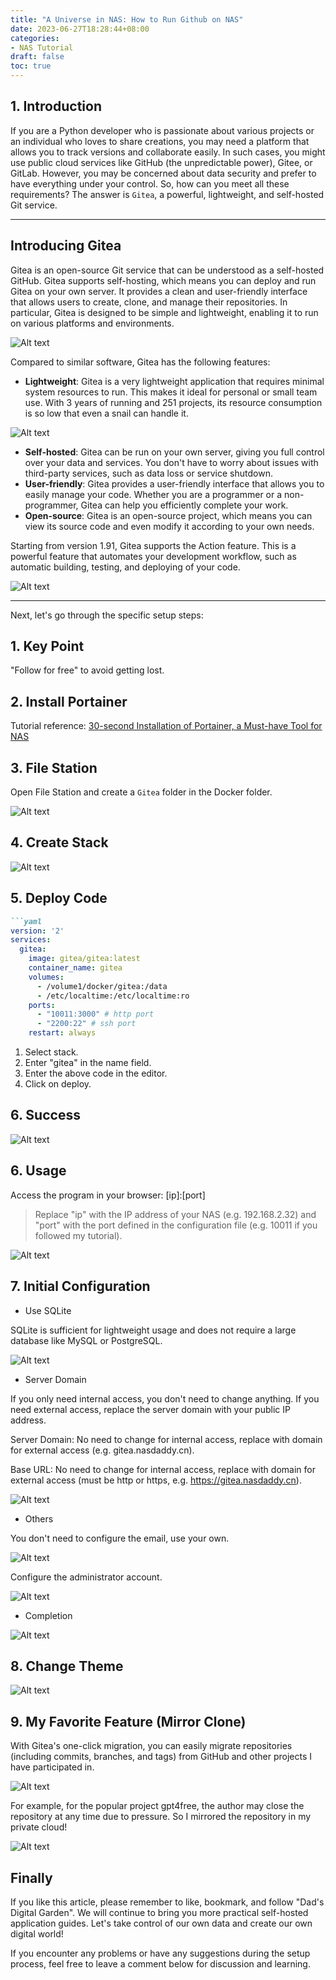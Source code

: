 ```yaml
---
title: "A Universe in NAS: How to Run Github on NAS"
date: 2023-06-27T18:28:44+08:00
categories:
- NAS Tutorial
draft: false
toc: true
---
```


## 1. Introduction

If you are a Python developer who is passionate about various projects or an individual who loves to share creations, you may need a platform that allows you to track versions and collaborate easily. In such cases, you might use public cloud services like GitHub (the unpredictable power), Gitee, or GitLab. However, you may be concerned about data security and prefer to have everything under your control. So, how can you meet all these requirements? The answer is `Gitea`, a powerful, lightweight, and self-hosted Git service.

---

## Introducing Gitea

Gitea is an open-source Git service that can be understood as a self-hosted GitHub. Gitea supports self-hosting, which means you can deploy and run Gitea on your own server. It provides a clean and user-friendly interface that allows users to create, clone, and manage their repositories. In particular, Gitea is designed to be simple and lightweight, enabling it to run on various platforms and environments.

![Alt text](https://img-nasdaddy.liuxingoo.cn/202306100932342.png "Pic")

Compared to similar software, Gitea has the following features:

- **Lightweight**: Gitea is a very lightweight application that requires minimal system resources to run. This makes it ideal for personal or small team use. With 3 years of running and 251 projects, its resource consumption is so low that even a snail can handle it.

![Alt text](https://img-nasdaddy.liuxingoo.cn/202306100935404.png "Pic")

- **Self-hosted**: Gitea can be run on your own server, giving you full control over your data and services. You don't have to worry about issues with third-party services, such as data loss or service shutdown.
- **User-friendly**: Gitea provides a user-friendly interface that allows you to easily manage your code. Whether you are a programmer or a non-programmer, Gitea can help you efficiently complete your work.
- **Open-source**: Gitea is an open-source project, which means you can view its source code and even modify it according to your own needs.

Starting from version 1.91, Gitea supports the Action feature. This is a powerful feature that automates your development workflow, such as automatic building, testing, and deploying of your code.

![Alt text](https://img-nasdaddy.liuxingoo.cn/202306100939541.png "Pic")

---

Next, let's go through the specific setup steps:

## 1. Key Point

"Follow for free" to avoid getting lost.

## 2. Install Portainer

Tutorial reference: [30-second Installation of Portainer, a Must-have Tool for NAS](/how-to-install-portainer-in-nas/)

## 3. File Station

Open File Station and create a `Gitea` folder in the Docker folder.

![Alt text](https://img-nasdaddy.liuxingoo.cn/202306100941410.png "Pic")

## 4. Create Stack

![Alt text](https://img-nasdaddy.liuxingoo.cn/img/202306061552130.png "Pic")

## 5. Deploy Code

```markdown
```yaml
version: '2'
services:
  gitea:
    image: gitea/gitea:latest
    container_name: gitea
    volumes:
      - /volume1/docker/gitea:/data
      - /etc/localtime:/etc/localtime:ro
    ports:
      - "10011:3000" # http port
      - "2200:22" # ssh port
    restart: always
```

1. Select stack.
2. Enter "gitea" in the name field.
3. Enter the above code in the editor.
4. Click on deploy.

## 6. Success

![Alt text](https://img-nasdaddy.liuxingoo.cn/img/202306061556495.png "Pic")

## 6. Usage

Access the program in your browser: [ip]:[port]

> Replace "ip" with the IP address of your NAS (e.g. 192.168.2.32) and "port" with the port defined in the configuration file (e.g. 10011 if you followed my tutorial).

![Alt text](https://img-nasdaddy.liuxingoo.cn/202306100948705.png "Pic")

## 7. Initial Configuration

- Use SQLite

SQLite is sufficient for lightweight usage and does not require a large database like MySQL or PostgreSQL.

![Alt text](https://img-nasdaddy.liuxingoo.cn/202306100949012.png "Pic")

- Server Domain

If you only need internal access, you don't need to change anything. If you need external access, replace the server domain with your public IP address.

Server Domain: No need to change for internal access, replace with domain for external access (e.g. gitea.nasdaddy.cn).

Base URL: No need to change for internal access, replace with domain for external access (must be http or https, e.g. https://gitea.nasdaddy.cn).

![Alt text](https://img-nasdaddy.liuxingoo.cn/202306100954477.png "Pic")

- Others

You don't need to configure the email, use your own.

![Alt text](https://img-nasdaddy.liuxingoo.cn/202306100957267.png "Pic")

Configure the administrator account.

![Alt text](https://img-nasdaddy.liuxingoo.cn/202306100959307.png "Pic")

- Completion

![Alt text](https://img-nasdaddy.liuxingoo.cn/202306100959159.png "Pic")

## 8. Change Theme

![Alt text](https://img-nasdaddy.liuxingoo.cn/202306101002925.png "Pic")

## 9. My Favorite Feature (Mirror Clone)

With Gitea's one-click migration, you can easily migrate repositories (including commits, branches, and tags) from GitHub and other projects I have participated in.

![Alt text](https://img-nasdaddy.liuxingoo.cn/202306101004251.png "Pic")

For example, for the popular project gpt4free, the author may close the repository at any time due to pressure. So I mirrored the repository in my private cloud!

![Alt text](https://img-nasdaddy.liuxingoo.cn/202306101006053.png "Pic")

## Finally

If you like this article, please remember to like, bookmark, and follow "Dad's Digital Garden". We will continue to bring you more practical self-hosted application guides. Let's take control of our own data and create our own digital world!

If you encounter any problems or have any suggestions during the setup process, feel free to leave a comment below for discussion and learning.
```